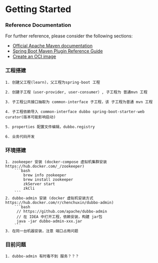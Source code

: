 # Getting Started

### Reference Documentation

For further reference, please consider the following sections:

* [Official Apache Maven documentation](https://maven.apache.org/guides/index.html)
* [Spring Boot Maven Plugin Reference Guide](https://docs.spring.io/spring-boot/docs/2.7.2/maven-plugin/reference/html/)
* [Create an OCI image](https://docs.spring.io/spring-boot/docs/2.7.2/maven-plugin/reference/html/#build-image)

### 工程搭建
    
    1. 创建父工程(learn)，父工程为spring-boot 工程

    2. 创建子工程（user-provider, user-consumer）, 子工程为 普通mvn 工程

    3. 子工程公共接口抽取为 common-interface 子工程，该 子工程为普通 mvn 工程

    4. 子工程依赖导入 common-interface dubbo spring-boot-starter-web curator(版本可能影响启动)

    5. properties 配置文件编辑，dubbo.registry
    
    6. 业务代码开发

### 环境搭建

    1. zookeeper 安装 (docker-compose 虚拟机集群安装 https://hub.docker.com/_/zookeeper)
        ```bash
            brew info zookeeper
            brew install zookeeper
            zkServer start
            zkCli
        ```
    2. dubbo-admin 安装 (docker 虚拟机安装方式 https://hub.docker.com/r/chenchuxin/dubbo-admin)
        ```bash
         // https://github.com/apache/dubbo-admin
         // 在 IDEA 中打开工程，依赖安装，构建 jar包
         java -jar dubbo-admin-xxx.jar
        ```
    3. 在同一台机器安装，注意 端口占用问题

### 目前问题
    
    1. dubbo-admin 有时看不到 服务？？？
    
    